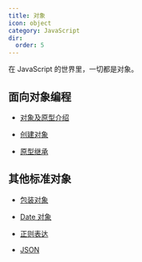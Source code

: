 ```yaml
---
title: 对象
icon: object
category: JavaScript
dir:
  order: 5
---
```


在 JavaScript 的世界里，一切都是对象。

<!-- more -->

## 面向对象编程

- [对象及原型介绍](intro.md)

- [创建对象](create.md)

- [原型继承](extend.md)


## 其他标准对象

- [包装对象](wrap.md)

- [Date 对象](date.md)

- [正则表达](regExp.md)

- [JSON](JSON.md)
